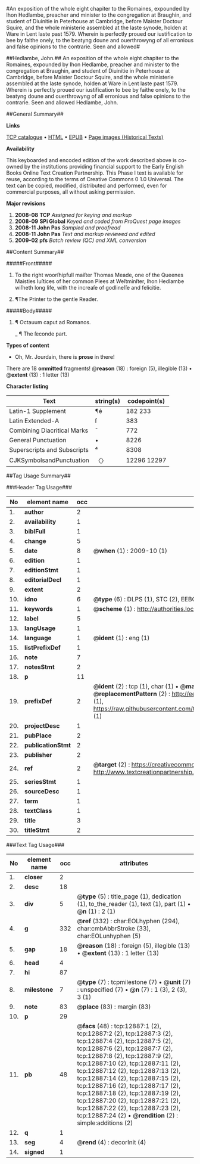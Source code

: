 #An exposition of the whole eight chapiter to the Romaines, expounded by Ihon Hedlambe, preacher and minister to the congregation at Braughin, and student of Diuinitie in Peterhouse at Cambridge, before Maister Doctour Squire, and the whole ministerie assembled at the laste synode, holden at Ware in Lent laste past 1579. Wherein is perfectly proued our iustification to bee by faithe onely, to the beatyng doune and ouerthrowyng of all erronious and false opinions to the contrarie. Seen and allowed#

##Hedlambe, John.##
An exposition of the whole eight chapiter to the Romaines, expounded by Ihon Hedlambe, preacher and minister to the congregation at Braughin, and student of Diuinitie in Peterhouse at Cambridge, before Maister Doctour Squire, and the whole ministerie assembled at the laste synode, holden at Ware in Lent laste past 1579. Wherein is perfectly proued our iustification to bee by faithe onely, to the beatyng doune and ouerthrowyng of all erronious and false opinions to the contrarie. Seen and allowed
Hedlambe, John.

##General Summary##

**Links**

[TCP catalogue](http://www.ota.ox.ac.uk/tcp/)  • 
[HTML](http://tei.it.ox.ac.uk/tcp/Texts-HTML/free/A02/A02881.html)  • 
[EPUB](http://tei.it.ox.ac.uk/tcp/Texts-EPUB/free/A02/A02881.epub) • 
[Page images (Historical Texts)](https://data.historicaltexts.jisc.ac.uk/view?pubId=eebo-99847826e&pageId=eebo-99847826e-12887-1)

**Availability**

This keyboarded and encoded edition of the
	       work described above is co-owned by the institutions
	       providing financial support to the Early English Books
	       Online Text Creation Partnership. This Phase I text is
	       available for reuse, according to the terms of Creative
	       Commons 0 1.0 Universal. The text can be copied,
	       modified, distributed and performed, even for
	       commercial purposes, all without asking permission.

**Major revisions**

1. __2008-08__ __TCP__ *Assigned for keying and markup*
1. __2008-09__ __SPi Global__ *Keyed and coded from ProQuest page images*
1. __2008-11__ __John Pas__ *Sampled and proofread*
1. __2008-11__ __John Pas__ *Text and markup reviewed and edited*
1. __2009-02__ __pfs__ *Batch review (QC) and XML conversion*

##Content Summary##

#####Front#####

1. To the right woorſhipfull maiſter Thomas Meade, one of the Queenes Maisties Iuſtices of her common Plees at Weſtminſter, Ihon Hedlambe wiſheth long life, with the increaſe of godlineſſe and felicitie.

1. ¶The Printer to the gentle Reader.

#####Body#####

1. ¶ Octauum caput ad Romanos.

    _ ¶ The ſeconde part.

**Types of content**

  * Oh, Mr. Jourdain, there is **prose** in there!

There are 18 **ommitted** fragments! 
 @__reason__ (18) : foreign (5), illegible (13)  •  @__extent__ (13) : 1 letter (13)

**Character listing**


|Text|string(s)|codepoint(s)|
|---|---|---|
|Latin-1 Supplement|¶é|182 233|
|Latin Extended-A|ſ|383|
|Combining             Diacritical Marks|̄|772|
|General Punctuation|•|8226|
|Superscripts             and Subscripts|⁴|8308|
|CJKSymbolsandPunctuation|〈〉|12296 12297|

##Tag Usage Summary##

###Header Tag Usage###

|No|element name|occ|attributes|
|---|---|---|---|
|1.|__author__|2||
|2.|__availability__|1||
|3.|__biblFull__|1||
|4.|__change__|5||
|5.|__date__|8| @__when__ (1) : 2009-10 (1)|
|6.|__edition__|1||
|7.|__editionStmt__|1||
|8.|__editorialDecl__|1||
|9.|__extent__|2||
|10.|__idno__|6| @__type__ (6) : DLPS (1), STC (2), EEBO-CITATION (1), PROQUEST (1), VID (1)|
|11.|__keywords__|1| @__scheme__ (1) : http://authorities.loc.gov/ (1)|
|12.|__label__|5||
|13.|__langUsage__|1||
|14.|__language__|1| @__ident__ (1) : eng (1)|
|15.|__listPrefixDef__|1||
|16.|__note__|7||
|17.|__notesStmt__|2||
|18.|__p__|11||
|19.|__prefixDef__|2| @__ident__ (2) : tcp (1), char (1)  •  @__matchPattern__ (2) : ([0-9\-]+):([0-9IVX]+) (1), (.+) (1)  •  @__replacementPattern__ (2) : http://eebo.chadwyck.com/downloadtiff?vid=$1&page=$2 (1), https://raw.githubusercontent.com/textcreationpartnership/Texts/master/tcpchars.xml#$1 (1)|
|20.|__projectDesc__|1||
|21.|__pubPlace__|2||
|22.|__publicationStmt__|2||
|23.|__publisher__|2||
|24.|__ref__|2| @__target__ (2) : https://creativecommons.org/publicdomain/zero/1.0/ (1), http://www.textcreationpartnership.org/docs/. (1)|
|25.|__seriesStmt__|1||
|26.|__sourceDesc__|1||
|27.|__term__|1||
|28.|__textClass__|1||
|29.|__title__|3||
|30.|__titleStmt__|2||


###Text Tag Usage###

|No|element name|occ|attributes|
|---|---|---|---|
|1.|__closer__|2||
|2.|__desc__|18||
|3.|__div__|5| @__type__ (5) : title_page (1), dedication (1), to_the_reader (1), text (1), part (1)  •  @__n__ (1) : 2 (1)|
|4.|__g__|332| @__ref__ (332) : char:EOLhyphen (294), char:cmbAbbrStroke (33), char:EOLunhyphen (5)|
|5.|__gap__|18| @__reason__ (18) : foreign (5), illegible (13)  •  @__extent__ (13) : 1 letter (13)|
|6.|__head__|4||
|7.|__hi__|87||
|8.|__milestone__|7| @__type__ (7) : tcpmilestone (7)  •  @__unit__ (7) : unspecified (7)  •  @__n__ (7) : 1 (3), 2 (3), 3 (1)|
|9.|__note__|83| @__place__ (83) : margin (83)|
|10.|__p__|29||
|11.|__pb__|48| @__facs__ (48) : tcp:12887:1 (2), tcp:12887:2 (2), tcp:12887:3 (2), tcp:12887:4 (2), tcp:12887:5 (2), tcp:12887:6 (2), tcp:12887:7 (2), tcp:12887:8 (2), tcp:12887:9 (2), tcp:12887:10 (2), tcp:12887:11 (2), tcp:12887:12 (2), tcp:12887:13 (2), tcp:12887:14 (2), tcp:12887:15 (2), tcp:12887:16 (2), tcp:12887:17 (2), tcp:12887:18 (2), tcp:12887:19 (2), tcp:12887:20 (2), tcp:12887:21 (2), tcp:12887:22 (2), tcp:12887:23 (2), tcp:12887:24 (2)  •  @__rendition__ (2) : simple:additions (2)|
|12.|__q__|1||
|13.|__seg__|4| @__rend__ (4) : decorInit (4)|
|14.|__signed__|1||
